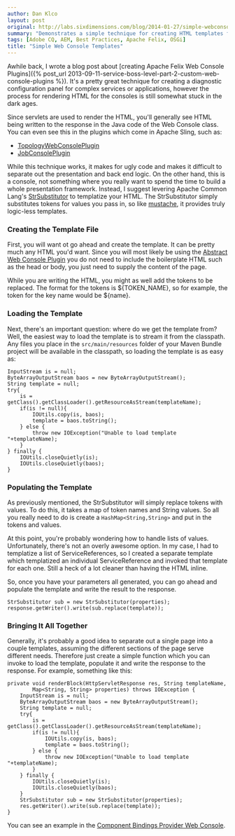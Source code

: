 ```yaml
---
author: Dan Klco
layout: post
original: http://labs.sixdimensions.com/blog/2014-01-27/simple-webconsole-templates
summary: "Demonstrates a simple technique for creating HTML templates for Apache Felix WebConsole screens"
tags: [Adobe CQ, AEM, Best Practices, Apache Felix, OSGi]
title: "Simple Web Console Templates"
---
```


Awhile back, I wrote a blog post about 
[creating Apache Felix Web Console Plugins]({% post_url 2013-09-11-service-boss-level-part-2-custom-web-console-plugins %}).
It's a pretty great technique for creating a diagnostic configuration panel for complex 
services or applications, however the process for rendering HTML for the consoles is still
somewhat stuck in the dark ages.

Since servlets are used to render the HTML, you'll generally see HTML being written to the 
response in the Java code of the Web Console class.  You can even see this in the plugins 
which come in Apache Sling, such as:

* [TopologyWebConsolePlugin](https://svn.apache.org/repos/asf/sling/trunk/bundles/extensions/discovery/impl/src/main/java/org/apache/sling/discovery/impl/TopologyWebConsolePlugin.java)
* [JobConsolePlugin](https://svn.apache.org/repos/asf/sling/trunk/contrib/extensions/bgservlets/src/main/java/org/apache/sling/bgservlets/impl/webconsole/JobConsolePlugin.java)

While this technique works, it makes for ugly code and makes it difficult to separate out 
the presentation and back end logic.  On the other hand, this is a console, not something 
where you really want to spend the time to build a whole presentation framework.  Instead,
I suggest levering Apache Common Lang's 
[StrSubstitutor](http://commons.apache.org/proper/commons-lang/javadocs/api-2.6/org/apache/commons/lang/text/StrSubstitutor.html)
to templatize your HTML.  The StrSubstitutor simply substitutes tokens for values you
pass in, so like [mustache](http://mustache.github.io/), it provides truly logic-less
templates.  

### Creating the Template File

First, you will want ot go ahead and create the template.  It can be pretty much any HTML
you'd want.  Since you will most likely be using the 
[Abstract Web Console Plugin](http://felix.apache.org/apidocs/webconsole/3.0.0/org/apache/felix/webconsole/AbstractWebConsolePlugin.html)
you do not need to include the boilerplate HTML such as the head or body, you just need
to supply the content of the page.

While you are writing the HTML, you might as well add the tokens to be replaced.  The 
format for the tokens is ${TOKEN_NAME}, so for example, the token for the key name would 
be ${name}.

### Loading the Template

Next, there's an important question: where do we get the template from?  Well, the easiest way to load the
template is to stream it from the classpath.  Any files you place in the 
`src/main/resources` folder of your Maven Bundle project will be available in the 
classpath, so loading the template is as easy as:
	
	InputStream is = null;
	ByteArrayOutputStream baos = new ByteArrayOutputStream();
	String template = null;
	try{
		is = getClass().getClassLoader().getResourceAsStream(templateName);
		if(is != null){		
			IOUtils.copy(is, baos);
			template = baos.toString();
		} else {
			throw new IOException("Unable to load template "+templateName);
		}
	} finally {
		IOUtils.closeQuietly(is);
		IOUtils.closeQuietly(baos);
	}
	
### Populating the Template

As previously mentioned, the StrSubstitutor will simply replace tokens with values.  To do 
this, it takes a map of token names and String values.  So all you really need to do is
create a `HashMap<String,String>` and put in the tokens and values.  

At this point, you're probably wondering how to handle lists of values.   Unfortunately, 
there's not an overly awesome option.  In my case, I had to templatize a list of 
ServiceReferences, so I created a separate template which templatized an individual 
ServiceReference and invoked that template for each one.  Still a heck of a lot cleaner 
than having the HTML inline.

So, once you have your parameters all generated, you can go ahead and populate the 
template and write the result to the response.

	StrSubstitutor sub = new StrSubstitutor(properties);
	response.getWriter().write(sub.replace(template));

### Bringing It All Together

Generally, it's probably a good idea to separate out a single page into a couple 
templates, assuming the different sections of the page serve different needs.  Therefore 
just create a simple function which you can invoke to load the template, populate it and
write the response to the response.  For example, something like this:

	private void renderBlock(HttpServletResponse res, String templateName,
			Map<String, String> properties) throws IOException {
		InputStream is = null;
    	ByteArrayOutputStream baos = new ByteArrayOutputStream();
    	String template = null;
    	try{
    		is = getClass().getClassLoader().getResourceAsStream(templateName);
			if(is != null){		
				IOUtils.copy(is, baos);
				template = baos.toString();
			} else {
				throw new IOException("Unable to load template "+templateName);
			}
		} finally {
			IOUtils.closeQuietly(is);
			IOUtils.closeQuietly(baos);
		}
		StrSubstitutor sub = new StrSubstitutor(properties);
		res.getWriter().write(sub.replace(template));
	}
	
You can see an example in the 
[Component Bindings Provider Web Console](https://github.com/SixDimensions/Component-Bindings-Provider/blob/master/impl/src/main/java/com/sixdimensions/wcm/cq/component/bindings/impl/ComponentBindingsProviderWebConsole.java).